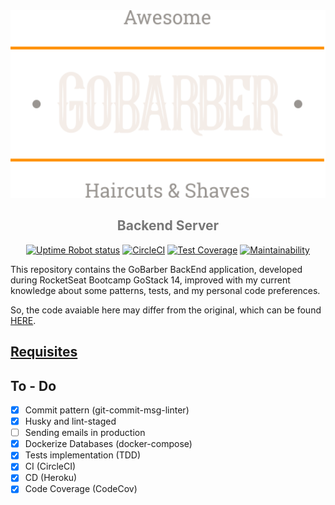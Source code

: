 <div align="center">
<img src="./logo.svg" height="300" />

<h2 style="color:#777">Backend Server</h2>

[![Uptime Robot status][uptime-robot-badge]][healthcheck-url]
[![CircleCI][circleci-img]][circleci-url]
[![Test Coverage][coverage-img]][coverage-url]
[![Maintainability][codeclimate-img]][codeclimate-url]

</div>

This repository contains the GoBarber BackEnd application, developed during RocketSeat Bootcamp GoStack 14, improved with my current knowledge about some patterns, tests, and my personal code preferences.

So, the code avaiable here may differ from the original, which can be found [HERE][gobarber-rocketseat].


## [Requisites][requisites-url]
## To - Do

- [x] Commit pattern (git-commit-msg-linter)
- [x] Husky and lint-staged
- [ ] Sending emails in production
- [x] Dockerize Databases (docker-compose)
- [x] Tests implementation (TDD)
- [x] CI (CircleCI)
- [x] CD (Heroku)
- [x] Code Coverage (CodeCov)

[gobarber-rocketseat]: https://github.com/rocketseat-education/bootcamp-gostack-modulos
[circleci-img]: https://circleci.com/gh/thejoaov/gobarber-14-server/tree/main.svg?style=svg
[circleci-url]: https://circleci.com/gh/thejoaov/gobarber-14-server/tree/main
[coverage-img]: https://api.codeclimate.com/v1/badges/f258560d8d96218bfc14/test_coverage
[coverage-url]: https://codeclimate.com/github/thejoaov/gobarber-14-server/test_coverage
[requisites-url]: ./requisites.md
[codeclimate-img]: https://api.codeclimate.com/v1/badges/f258560d8d96218bfc14/maintainability
[codeclimate-url]: https://codeclimate.com/github/thejoaov/gobarber-14-server/maintainability
[uptime-robot-badge]: https://img.shields.io/uptimerobot/status/m787091167-ab74b50729ce6ea91b481ac6
[healthcheck-url]: https://vvl7900d.status.cron-job.org
